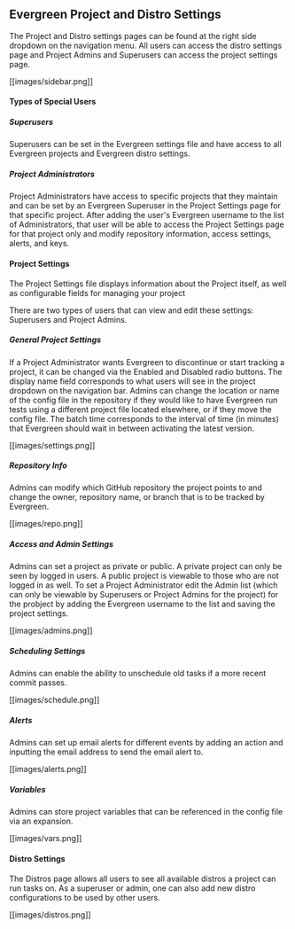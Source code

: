 ## Evergreen Project and Distro Settings

The Project and Distro settings pages can be found at the right side dropdown on the navigation menu. All users can access the distro settings page and Project Admins and Superusers can access the project settings page. 

[[images/sidebar.png]]


#### Types of Special Users 

##### Superusers
Superusers can be set in the Evergreen settings file and have access to all Evergreen projects and Evergreen distro settings. 

##### Project Administrators
Project Administrators have access to specific projects that they maintain and can be set by an Evergreen Superuser in the Project Settings page for that specific project. 
After adding the user's Evergreen username to the list of Administrators, that user will be able to access the Project Settings page for that project only and modify repository information, access settings, alerts, and keys.


#### Project Settings

The Project Settings file displays information about the Project itself, as well as configurable fields for managing your project

There are two types of users that can view and edit these settings: Superusers and Project Admins. 
##### General Project Settings
If a Project Administrator wants Evergreen to discontinue or start tracking a project, it can be changed via the Enabled and Disabled radio buttons. 
The display name field  corresponds to what users will see in the project dropdown on the navigation bar. 
Admins can change the location or name of the config file in the repository if they would like to have Evergreen run tests using a different project file located elsewhere, or if they move the config file. 
The batch time corresponds to the interval of time (in minutes) that Evergreen should wait in between activating the latest version. 

[[images/settings.png]]

##### Repository Info
Admins can modify which GitHub repository the project points to and change the owner, repository name, or branch that is to be tracked by Evergreen. 

[[images/repo.png]]

##### Access and Admin Settings
Admins can set a project as private or public. 
A private project can only be seen by logged in users.
A public project is viewable to those who are not logged in as well. 
To set a Project Administrator edit the Admin list (which can only be viewable by Superusers or Project Admins for the project) for the probject by adding the Evergreen username to the list and saving the project settings. 

[[images/admins.png]] 

##### Scheduling Settings 
Admins can enable the ability to unschedule old tasks if a more recent commit passes. 

[[images/schedule.png]]

##### Alerts
Admins can set up email alerts for different events by adding an action and inputting the email address to send the email alert to. 

[[images/alerts.png]]

##### Variables
Admins can store project variables that can be referenced in the config file via an expansion. 

[[images/vars.png]]
 
#### Distro Settings

The Distros page allows all users to see all available distros a project can run tasks on. 
As a superuser or admin, one can also add new distro configurations to be used by other users. 

[[images/distros.png]]
